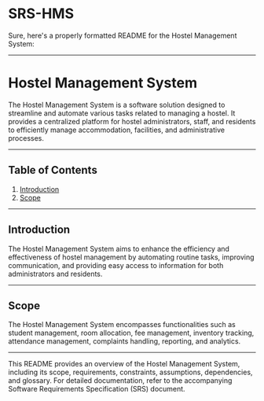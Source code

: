 # SRS-HMS

Sure, here's a properly formatted README for the Hostel Management System:

---

# Hostel Management System

The Hostel Management System is a software solution designed to streamline and automate various tasks related to managing a hostel. It provides a centralized platform for hostel administrators, staff, and residents to efficiently manage accommodation, facilities, and administrative processes.

---

## Table of Contents

1. [Introduction](#introduction)
2. [Scope](#scope)


---

## Introduction

The Hostel Management System aims to enhance the efficiency and effectiveness of hostel management by automating routine tasks, improving communication, and providing easy access to information for both administrators and residents.

---

## Scope

The Hostel Management System encompasses functionalities such as student management, room allocation, fee management, inventory tracking, attendance management, complaints handling, reporting, and analytics.

---

This README provides an overview of the Hostel Management System, including its scope, requirements, constraints, assumptions, dependencies, and glossary. For detailed documentation, refer to the accompanying Software Requirements Specification (SRS) document.
 
